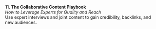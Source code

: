 **11. The Collaborative Content Playbook**  
_How to Leverage Experts for Quality and Reach_  
Use expert interviews and joint content to gain credibility, backlinks, and new audiences.
